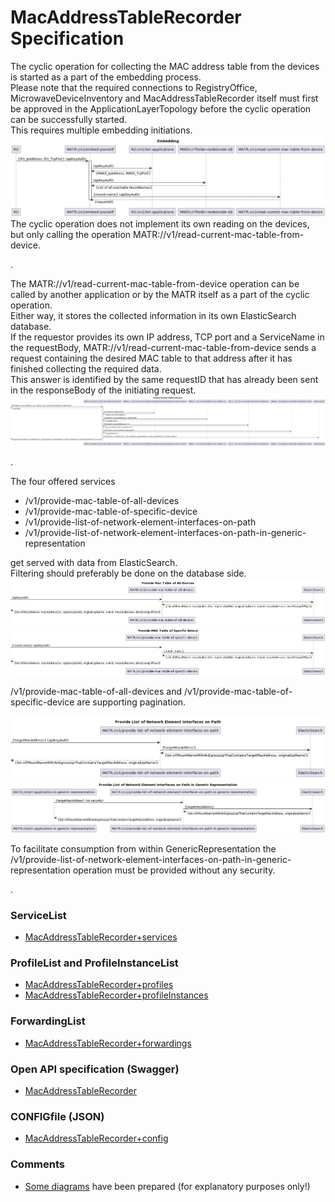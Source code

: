 # MacAddressTableRecorder Specification

The cyclic operation for collecting the MAC address table from the devices is started as a part of the embedding process.  
Please note that the required connections to RegistryOffice, MicrowaveDeviceInventory and MacAddressTableRecorder itself must first be approved in the ApplicationLayerTopology before the cyclic operation can be successfully started.  
This requires multiple embedding initiations.  
![Embedding](./diagrams/00x_Embedding.png)  
The cyclic operation does not implement its own reading on the devices, but only calling the operation MATR://v1/read-current-mac-table-from-device.  

 .  

The MATR://v1/read-current-mac-table-from-device operation can be called by another application or by the MATR itself as a part of the cyclic operation.  
Either way, it stores the collected information in its own ElasticSearch database.  
If the requestor provides its own IP address, TCP port and a ServiceName in the requestBody, MATR://v1/read-current-mac-table-from-device sends a request containing the desired MAC table to that address after it has finished collecting the required data.  
This answer is identified by the same requestID that has already been sent in the responseBody of the initiating request.  
![ReadCurrentMacTableFromDevice](./diagrams/02x_ReadCurrentMacTableFromDevice.png)  

.  

The four offered services  
 - /v1/provide-mac-table-of-all-devices  
 - /v1/provide-mac-table-of-specific-device  
 - /v1/provide-list-of-network-element-interfaces-on-path  
 - /v1/provide-list-of-network-element-interfaces-on-path-in-generic-representation  

get served with data from ElasticSearch.  
Filtering should preferably be done on the database side.  
![ProvideMacTableOfAllDevices](./diagrams/03x_ProvideMacTableOfAllDevices.png)  
![ProvideMacTableOfSpecificDevice](./diagrams/04x_ProvideMacTableOfSpecificDevice.png)  

/v1/provide-mac-table-of-all-devices and /v1/provide-mac-table-of-specific-device are supporting pagination.  

![ProvideListOfNetworkElementInterfacesOnPath](./diagrams/05x_ProvideListOfNetworkElementInterfacesOnPath.png)  
![ProvideListOfNetworkElementInterfacesOnPathInGeneric](./diagrams/06x_ProvideListOfNetworkElementInterfacesOnPathInGeneric.png)  

To facilitate consumption from within GenericRepresentation the /v1/provide-list-of-network-element-interfaces-on-path-in-generic-representation operation must be provided without any security.  

.  

### ServiceList
- [MacAddressTableRecorder+services](./MacAddressTableRecorder+services.yaml)

### ProfileList and ProfileInstanceList
- [MacAddressTableRecorder+profiles](./MacAddressTableRecorder+profiles.yaml)
- [MacAddressTableRecorder+profileInstances](./MacAddressTableRecorder+profileInstances.yaml)

### ForwardingList
- [MacAddressTableRecorder+forwardings](./MacAddressTableRecorder+forwardings.yaml)

### Open API specification (Swagger)
- [MacAddressTableRecorder](./MacAddressTableRecorder.yaml)

### CONFIGfile (JSON)
- [MacAddressTableRecorder+config](./MacAddressTableRecorder+config.json)

### Comments
- [Some diagrams](./diagrams/README.md) have been prepared (for explanatory purposes only!)
